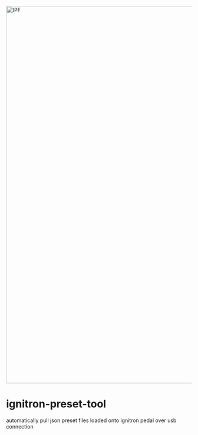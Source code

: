 


<img width="1024" height="1024" alt="IPF" src="https://github.com/user-attachments/assets/51e9db7b-563d-460e-b52d-32089fdc3859" />




# ignitron-preset-tool
automatically pull json preset files loaded onto ignitron pedal over usb connection


